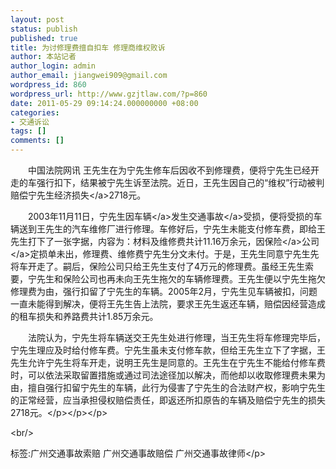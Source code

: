 ```yaml
---
layout: post
status: publish
published: true
title: 为讨修理费擅自扣车 修理商维权败诉
author: 本站记者
author_login: admin
author_email: jiangwei909@gmail.com
wordpress_id: 860
wordpress_url: http://www.gzjtlaw.com/?p=860
date: 2011-05-29 09:14:24.000000000 +08:00
categories:
- 交通诉讼
tags: []
comments: []
---
```

<p><p>　　中国法院网讯 王先生在为宁先生修车后因收不到修理费，便将宁先生已经开走的车强行扣下，结果被宁先生诉至法院。近日，王先生因自己的&ldquo;维权&rdquo;行动被判赔偿宁先生经济<a>损失<&#47;a>2718元。<p>　　2003年11月11日，宁先生因<a>车辆<&#47;a>发生<a>交通事故<&#47;a>受损，便将受损的车辆送到王先生的汽车维修厂进行修理。车修好后，宁先生未能支付修车费，即给王先生打下了一张字据，内容为：材料及维修费共计11.16万余元，因<a><a>保险<&#47;a>公司<&#47;a>定损单未出，修理费、维修费宁先生分文未付。于是，王先生同意宁先生先将车开走了。嗣后，保险公司只给王先生支付了4万元的修理费。虽经王先生索要，宁先生和保险公司也再未向王先生拖欠的车辆修理费。王先生便以宁先生拖欠修理费为由，强行扣留了宁先生的车辆。2005年2月，宁先生见车辆被扣，问题一直未能得到解决，便将王先生告上法院，要求王先生返还车辆，赔偿因经营造成的租车损失和养路费共计1.85万余元。<p>　　法院认为，宁先生将车辆送交王先生处进行修理，当王先生将车修理完毕后，宁先生理应及时给付修车费。宁先生虽未支付修车款，但给王先生立下了字据，王先生允许宁先生将车开走，说明王先生是同意的。王先生在宁先生不能给付修车费时，可以依法采取留置措施或通过司法途径加以解决，而他却以收取修理费未果为由，擅自强行扣留宁先生的车辆，此行为侵害了宁先生的合法财产权，影响宁先生的正常经营，应当承担侵权赔偿责任，即返还所扣原告的车辆及赔偿宁先生的损失2718元。<&#47;p><&#47;p><&#47;p><br&#47;><p>标签:广州交通事故索赔 广州交通事故赔偿 广州交通事故律师<&#47;p>
